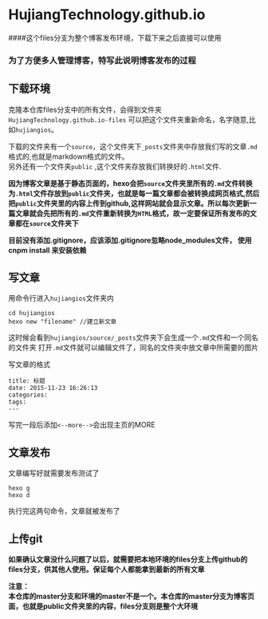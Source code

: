 # HujiangTechnology.github.io
####这个files分支为整个博客发布环境，下载下来之后直接可以使用

### 为了方便多人管理博客，特写此说明博客发布的过程

## 下载环境

克隆本仓库files分支中的所有文件，会得到文件夹``HujiangTechnology.github.io-files``
可以把这个文件夹重新命名，名字随意,比如``hujiangios``。  
  
  下载的文件夹有一个``source``，这个文件夹下``_posts``文件夹中存放我们写的文章``.md``格式的,也就是markdown格式的文件。  
  另外还有一个文件夹``public``	,这个文件夹存放我们转换好的``.html``文件.  
  
 **因为博客文章是基于静态页面的，hexo会把``source``文件夹里所有的``.md``文件转换为``.html``文件存放到``public``文件夹，也就是每一篇文章都会被转换成网页格式,然后把``public``文件夹里的内容上传到github,这样网站就会显示文章。所以每次更新一篇文章就会先把所有的``.md``文件重新转换为``HTML``格式，故一定要保证所有发布的文章都在``source``文件夹下**  
 

 **目前没有添加.gitignore，应该添加.gitignore忽略node_modules文件， 使用 cnpm install 来安装依赖**

## 写文章
用命令行进入``hujiangios``文件夹内

```
cd hujiangios
hexo new "filename" //建立新文章
```

这时候会看到``hujiangios/source/_posts``文件夹下会生成一个``.md``文件和一个同名的文件夹
打开``.md``文件就可以编辑文件了，同名的文件夹中放文章中所需要的图片

写文章的格式  
```
title: 标题
date: 2015-11-23 16:26:13
categories:
tags: 
---
```  

写完一段后添加``<--more-->``会出现主页的MORE

## 文章发布
文章编写好就需要发布测试了

```
hexo g  
hexo d
```
执行完这两句命令，文章就被发布了

## 上传git
**如果确认文章没什么问题了以后，就需要把本地环境的files分支上传github的files分支，供其他人使用。保证每个人都能拿到最新的所有文章**

**注意：**  
**本仓库的master分支和环境的master不是一个。本仓库的master分支为博客页面，也就是public文件夹里的内容，files分支则是整个大环境**




